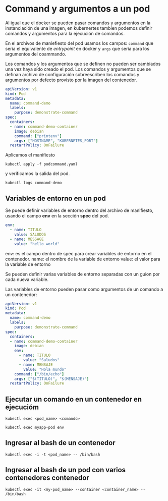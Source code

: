 # Command y argumentos a un pod

Al igual que el docker se pueden pasar comandos y argumentos en la instanciación de una imagen, en kubernertes tambien podemos definir comandos y argumentos para la ejecución de comandos.

En el archivos de maniefiesto del pod usamos los campos: `command` que sería el equivalente de *entrypoint* en docker y `args` que sería para los argumentos del coammando.

Los comandos y los argumentos que se definen no pueden ser cambiados una vez haya sido creado el pod.
Los comandos y argumentos que se definan archivo de configuración sobreescriben los comandos y argumentos por defecto provisto por la imagen del contenedor.

~~~yaml
apiVersion: v1
kind: Pod
metadata:
  name: command-demo
  labels:
    purpose: demonstrate-command
spec:
  containers:
  - name: command-demo-container
    image: debian
    command: ["printenv"]
    args: ["HOSTNAME", "KUBERNETES_PORT"]
  restartPolicy: OnFailure
~~~

Aplicamos el manifiesto

`kubectl apply -f podcommand.yaml`

y verificamos la salida del pod.

`kubectl logs command-demo`

## Variables de entorno en un pod

Se puede definir variables de entorno dentro del archivo de manifiesto, usando el campo **env** en la sección **spec** del pod.


~~~yaml
env:
  - name: TITULO
    value: SALUDOS 
  - name: MESSAGE
    value: "hello world"

~~~

env: es el campo dentro de spec para crear variables de entorno en el contenedor.
name: el nombre de la variable de entorno
value: el valor para la variable de entorno

Se pueden definir varias variables de entorno separadas con un guion por cada nueva variable.

Las variables de entorno pueden pasar como argumentos de un comando a un contenedor:

~~~yaml
apiVersion: v1
kind: Pod
metadata:
  name: command-demo
  labels:
    purpose: demonstrate-command
spec:
  containers:
  - name: command-demo-container
    image: debian
    env:
      - name: TITULO
        value: "Saludos"
      - name: MENSAJE
        value: "Hola mundo"
    command: ["/bin/echo"]
    args: ["$(TITULO)", "$(MENSAJE)"]
  restartPolicy: OnFailure
~~~

## Ejecutar un comando en un contenedor en ejecucióm

`kubectl exec <pod_name> <comando>`

`kubectl exec myapp-pod env`

## Ingresar al bash de un contenedor

`kubectl exec -i -t <pod_name> -- /bin/bash`

## Ingresar al bash de un pod con varios contenedores contenedor

`kubectl exec -it <my-pod_name> --container <container_name> -- /bin/bash`
